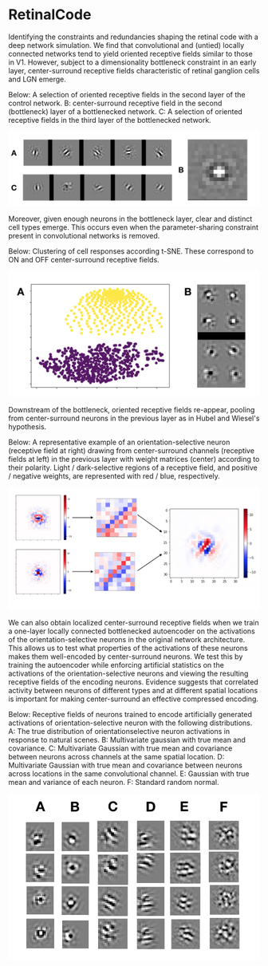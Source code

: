 # RetinalCode

Identifying the constraints and redundancies shaping the retinal code with a deep network simulation.  We find that convolutional and (untied) locally connected networks tend to yield oriented receptive fields similar to those in V1.  However, subject to a dimensionality bottleneck constraint in an early layer, center-surround receptive fields characteristic of retinal ganglion cells and LGN emerge. 


Below: A selection of oriented receptive fields in the second layer of the control network. B:
center-surround receptive field in the second (bottleneck) layer of a bottlenecked network. C: A selection
of oriented receptive fields in the third layer of the bottlenecked network.

![Alt text](figures/RFs.png?raw=true "Receptive Fields")


Moreover, given enough neurons in the bottleneck layer, clear and distinct cell types emerge.  This occurs even when the parameter-sharing constraint present in convolutional networks is removed.

Below: Clustering of cell responses according t-SNE.  These correspond to ON and OFF center-surround receptive fields.

![Alt text](figures/CellTypes.png?raw=true "Cell Types")

Downstream of the bottleneck, oriented receptive fields re-appear, pooling from center-surround neurons in the previous layer as in Hubel and Wiesel's hypothesis.

Below: A representative example of an orientation-selective neuron (receptive field at right) drawing
from center-surround channels (receptive fields at left) in the previous layer with weight matrices
(center) according to their polarity. Light / dark-selective regions of a receptive field, and positive /
negative weights, are represented with red / blue, respectively.

![Alt text](figures/Pooling.png?raw=true "Pooling Visualization")

We can also obtain localized center-surround receptive fields when we train a one-layer locally connected bottlenecked autoencoder on the activations of the orientation-selective neurons in the original network architecture.  This allows us to test what properties of the activations of these neurons makes them well-encoded by center-surround neurons.  We test this by training the autoencoder while enforcing artificial statistics on the activations of the orientation-selective neurons and viewing the resulting receptive fields of the encoding neurons.  Evidence suggests that correlated activity between neurons of different types and at different spatial locations is important for making center-surround an effective compressed encoding.

Below: Receptive fields of neurons trained to encode artificially generated activations of orientation-selective neuron with the following distributions. A: The true distribution of orientationselective neuron activations in response to natural scenes. B: Multivariate gaussian with true mean and covariance. C: Multivariate Gaussian with true mean and covariance between neurons across channels at the same spatial location. D: Multivariate Gaussian with true mean and covariance between neurons across locations in the same convolutional channel. E: Gaussian with true mean and variance of each neuron. F: Standard random normal.

![Alt text](figures/CovarExperiments.png?raw=true "ArtificialStatistics")



